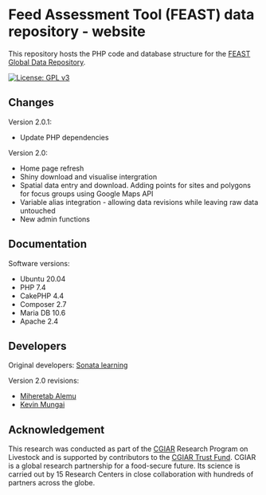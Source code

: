 # Feed Assessment Tool (FEAST) data repository - website
This repository hosts the PHP code and database structure for the [FEAST Global Data Repository](https://feastdata.ilri.org/).

[![License: GPL v3](https://img.shields.io/badge/License-GPLv3-blue.svg)](https://www.gnu.org/licenses/gpl-3.0)


## Changes
Version 2.0.1:
- Update PHP dependencies

Version 2.0:
- Home page refresh
- Shiny download and visualise intergration
- Spatial data entry and download. Adding points for sites and polygons for focus groups using Google Maps API
- Variable alias integration - allowing data revisions while leaving raw data untouched
- New admin functions

## Documentation

Software versions:
- Ubuntu 20.04
- PHP 7.4
- CakePHP 4.4
- Composer 2.7
- Maria DB 10.6
- Apache 2.4

## Developers

Original developers: [Sonata learning](https://sonatalearning.com/about-us/)

Version 2.0 revisions:
  - [Miheretab Alemu](https://www.upwork.com/o/profiles/users/~01b24b09765116ee59/)
  - [Kevin Mungai](https://www.upwork.com/o/profiles/users/~01b57811fe7194982d/)
  
## Acknowledgement

This research was conducted as part of the [CGIAR](https://www.cgiar.org/) Research Program on Livestock and is supported by contributors to the [CGIAR Trust Fund](https://www.cgiar.org/funders/). CGIAR is a global research partnership for a food-secure future. Its science is carried out by 15 Research Centers in close collaboration with hundreds of partners across the globe.
